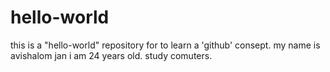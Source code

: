 # hello-world
this is a "hello-world" repository for to learn a 'github' consept.
my name is avishalom jan 
i am 24 years old.
study comuters.
